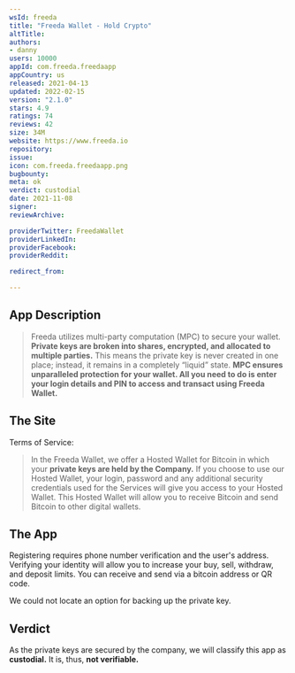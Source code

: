 ```yaml
---
wsId: freeda
title: "Freeda Wallet - Hold Crypto"
altTitle: 
authors:
- danny
users: 10000
appId: com.freeda.freedaapp
appCountry: us
released: 2021-04-13
updated: 2022-02-15
version: "2.1.0"
stars: 4.9
ratings: 74
reviews: 42
size: 34M
website: https://www.freeda.io
repository: 
issue: 
icon: com.freeda.freedaapp.png
bugbounty: 
meta: ok
verdict: custodial
date: 2021-11-08
signer: 
reviewArchive:

providerTwitter: FreedaWallet
providerLinkedIn: 
providerFacebook: 
providerReddit: 

redirect_from:

---
```


## App Description

> Freeda utilizes multi-party computation (MPC) to secure your wallet. **Private keys are broken into shares, encrypted, and allocated to multiple parties.** This means the private key is never created in one place; instead, it remains in a completely “liquid” state. **MPC ensures unparalleled protection for your wallet. All you need to do is enter your login details and PIN to access and transact using Freeda Wallet.**


## The Site

Terms of Service:

> In the Freeda Wallet, we offer a Hosted Wallet for Bitcoin in which your **private keys are held by the Company.** If you choose to use our Hosted Wallet, your login, password and any additional security credentials used for the Services will give you access to your Hosted Wallet. This Hosted Wallet will allow you to receive Bitcoin and send Bitcoin to other digital wallets.

## The App

Registering requires phone number verification and the user's address. Verifying your identity will allow you to increase your buy, sell, withdraw, and deposit limits. You can receive and send via a bitcoin address or QR code. 

We could not locate an option for backing up the private key.


## Verdict

As the private keys are secured by the company, we will classify this app as **custodial.** It is, thus, **not verifiable.**
